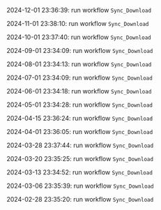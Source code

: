 2024-12-01 23:36:39: run workflow `Sync_Download` 

2024-11-01 23:38:10: run workflow `Sync_Download` 

2024-10-01 23:37:40: run workflow `Sync_Download` 

2024-09-01 23:34:09: run workflow `Sync_Download` 

2024-08-01 23:34:13: run workflow `Sync_Download` 

2024-07-01 23:34:09: run workflow `Sync_Download` 

2024-06-01 23:34:18: run workflow `Sync_Download` 

2024-05-01 23:34:28: run workflow `Sync_Download` 

2024-04-15 23:36:24: run workflow `Sync_Download` 

2024-04-01 23:36:05: run workflow `Sync_Download` 

2024-03-28 23:37:44: run workflow `Sync_Download` 

2024-03-20 23:35:25: run workflow `Sync_Download` 

2024-03-13 23:34:52: run workflow `Sync_Download` 

2024-03-06 23:35:39: run workflow `Sync_Download` 

2024-02-28 23:35:20: run workflow `Sync_Download` 


